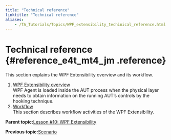```yaml
--- 
title: "Technical reference"
linktitle: "Technical reference"
aliases: 
    - /TA_Tutorials/Topics/WPF_extensibility_techinical_reference.html
---
```

# Technical reference {#reference_e4t_mt4_jm .reference}

This section explains the WPF Extensibility overview and its workflow.

1.  [WPF Extensibility overview](../../TA_Tutorials/Topics/WPF_extensibility_techinical_reference_overview.html)  
WPF Agent is loaded inside the AUT process when the physical layer needs to obtain information on the running AUT’s controls by the hooking technique.
2.  [Workflow](../../TA_Tutorials/Topics/WPF_extensibility_techinical_reference_work_flow.html)  
This section describes workflow activities of the WPF Extensibility.

**Parent topic:**[Lesson \#10: WPF Extensibility](../../TA_Tutorials/Topics/WPF_extensibility_creating.html)

**Previous topic:**[Scenario](../../TA_Tutorials/Topics/WPF_extensibility_scenario.html)

